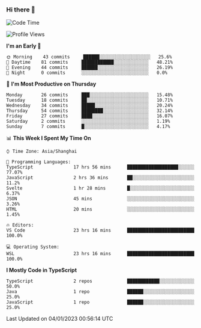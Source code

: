 ### Hi there 👋

<!--
**waynelwz/waynelwz** is a ✨ _special_ ✨ repository because its `README.md` (this file) appears on your GitHub profile.

Here are some ideas to get you started:

- 🔭 I’m currently working on ...
- 🌱 I’m currently learning ...
- 👯 I’m looking to collaborate on ...
- 🤔 I’m looking for help with ...
- 💬 Ask me about ...
- 📫 How to reach me: ...
- 😄 Pronouns: ...
- ⚡ Fun fact: ...
-->

<!--START_SECTION:waka-->
![Code Time](http://img.shields.io/badge/Code%20Time-900%20hrs%2057%20mins-blue)

![Profile Views](http://img.shields.io/badge/Profile%20Views-0-blue)

**I'm an Early 🐤** 

```text
🌞 Morning    43 commits     ██████░░░░░░░░░░░░░░░░░░░   25.6% 
🌆 Daytime    81 commits     ████████████░░░░░░░░░░░░░   48.21% 
🌃 Evening    44 commits     ██████░░░░░░░░░░░░░░░░░░░   26.19% 
🌙 Night      0 commits      ░░░░░░░░░░░░░░░░░░░░░░░░░   0.0%

```
📅 **I'm Most Productive on Thursday** 

```text
Monday       26 commits     ███░░░░░░░░░░░░░░░░░░░░░░   15.48% 
Tuesday      18 commits     ██░░░░░░░░░░░░░░░░░░░░░░░   10.71% 
Wednesday    34 commits     █████░░░░░░░░░░░░░░░░░░░░   20.24% 
Thursday     54 commits     ████████░░░░░░░░░░░░░░░░░   32.14% 
Friday       27 commits     ████░░░░░░░░░░░░░░░░░░░░░   16.07% 
Saturday     2 commits      ░░░░░░░░░░░░░░░░░░░░░░░░░   1.19% 
Sunday       7 commits      █░░░░░░░░░░░░░░░░░░░░░░░░   4.17%

```


📊 **This Week I Spent My Time On** 

```text
⌚︎ Time Zone: Asia/Shanghai

💬 Programming Languages: 
TypeScript               17 hrs 56 mins      ███████████████████░░░░░░   77.07% 
JavaScript               2 hrs 36 mins       ██░░░░░░░░░░░░░░░░░░░░░░░   11.2% 
Svelte                   1 hr 28 mins        █░░░░░░░░░░░░░░░░░░░░░░░░   6.37% 
JSON                     45 mins             ░░░░░░░░░░░░░░░░░░░░░░░░░   3.26% 
HTML                     20 mins             ░░░░░░░░░░░░░░░░░░░░░░░░░   1.45%

🔥 Editors: 
VS Code                  23 hrs 16 mins      █████████████████████████   100.0%

💻 Operating System: 
WSL                      23 hrs 16 mins      █████████████████████████   100.0%

```

**I Mostly Code in TypeScript** 

```text
TypeScript               2 repos             ████████████░░░░░░░░░░░░░   50.0% 
Java                     1 repo              ██████░░░░░░░░░░░░░░░░░░░   25.0% 
JavaScript               1 repo              ██████░░░░░░░░░░░░░░░░░░░   25.0%

```



 Last Updated on 04/01/2023 00:56:14 UTC
<!--END_SECTION:waka-->
